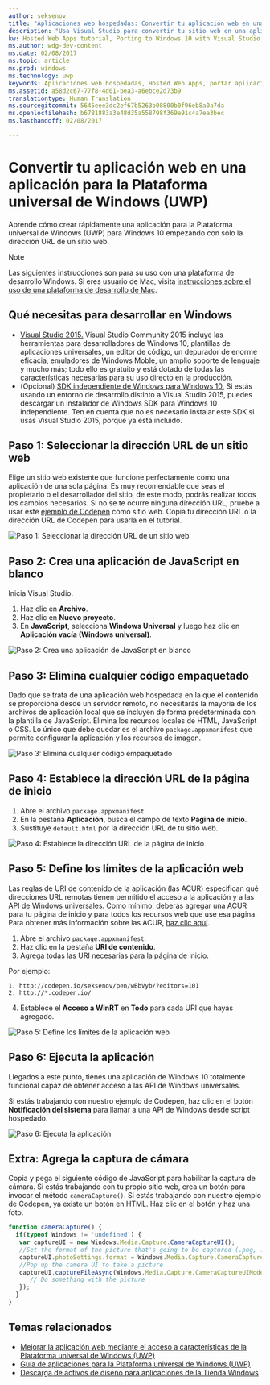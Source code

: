 ```yaml
---
author: seksenov
title: "Aplicaciones web hospedadas: Convertir tu aplicación web en una aplicación de Windows con Visual Studio"
description: "Usa Visual Studio para convertir tu sitio web en una aplicación para la Plataforma universal de Windows (UWP) para Windows 10."
kw: Hosted Web Apps tutorial, Porting to Windows 10 with Visual Studio, How to convert website to Windows, How to add website to Windows Store, Packaging web application for Microsoft Store, Test Windows 10 native features and runtime APIs with CodePen, How to use Windows Cortana Live Tiles Built-in Camera on my Website with remote JavaScript
ms.author: wdg-dev-content
ms.date: 02/08/2017
ms.topic: article
ms.prod: windows
ms.technology: uwp
keywords: Aplicaciones web hospedadas, Hosted Web Apps, portar aplicaciones web a Windows 10, port web apps to Windows 10, convertir el sitio web en Windows, convert website to Windows, empaquetado de aplicaciones web para la Tienda Windows, packaging web apps for Windows Store
ms.assetid: a58d2c67-77f8-4d01-bea3-a6ebce2d73b9
translationtype: Human Translation
ms.sourcegitcommit: 5645eee3dc2ef67b5263b08800b0f96eb8a0a7da
ms.openlocfilehash: b6781883a3e48d35a558798f369e91c4a7ea3bec
ms.lasthandoff: 02/08/2017

---
```


# <a name="convert-your-web-application-to-a-universal-windows-platform-uwp-app"></a>Convertir tu aplicación web en una aplicación para la Plataforma universal de Windows (UWP)

Aprende cómo crear rápidamente una aplicación para la Plataforma universal de Windows (UWP) para Windows 10 empezando con solo la dirección URL de un sitio web. 

> [!NOTE]
> Las siguientes instrucciones son para su uso con una plataforma de desarrollo Windows. Si eres usuario de Mac, visita [instrucciones sobre el uso de una plataforma de desarrollo de Mac](./hwa-create-mac.md).

## <a name="what-you-need-to-develop-on-windows"></a>Qué necesitas para desarrollar en Windows

- [Visual Studio 2015.](https://www.visualstudio.com/) Visual Studio Community 2015 incluye las herramientas para desarrolladores de Windows 10, plantillas de aplicaciones universales, un editor de código, un depurador de enorme eficacia, emuladores de Windows Moble, un amplio soporte de lenguaje y mucho más; todo ello es gratuito y está dotado de todas las características necesarias para su uso directo en la producción.
- (Opcional) [SDK independiente de Windows para Windows 10.](https://dev.windows.com/downloads/windows-10-sdk) Si estás usando un entorno de desarrollo distinto a Visual Studio 2015, puedes descargar un instalador de Windows SDK para Windows 10 independiente. Ten en cuenta que no es necesario instalar este SDK si usas Visual Studio 2015, porque ya está incluido.

## <a name="step-1-pick-a-website-url"></a>Paso 1: Seleccionar la dirección URL de un sitio web
Elige un sitio web existente que funcione perfectamente como una aplicación de una sola página. Es muy recomendable que seas el propietario o el desarrollador del sitio, de este modo, podrás realizar todos los cambios necesarios. Si no se te ocurre ninguna dirección URL, pruebe a usar este [ejemplo de Codepen](http://codepen.io/seksenov/pen/wBbVyb/?editors=101) como sitio web. Copia tu dirección URL o la dirección URL de Codepen para usarla en el tutorial. 

![Paso 1: Seleccionar la dirección URL de un sitio web](images/hwa-to-uwp/windows_step1.png)

## <a name="step-2-create-a-blank-javascript-app"></a>Paso 2: Crea una aplicación de JavaScript en blanco

Inicia Visual Studio.
1. Haz clic en **Archivo**.
2. Haz clic en **Nuevo proyecto**.
3. En **JavaScript**, selecciona **Windows Universal** y luego haz clic en **Aplicación vacía (Windows universal)**.

![Paso 2: Crea una aplicación de JavaScript en blanco](images/hwa-to-uwp/windows_step2.png)

## <a name="step-3-delete-any-packaged-code"></a>Paso 3: Elimina cualquier código empaquetado

Dado que se trata de una aplicación web hospedada en la que el contenido se proporciona desde un servidor remoto, no necesitarás la mayoría de los archivos de aplicación local que se incluyen de forma predeterminada con la plantilla de JavaScript. Elimina los recursos locales de HTML, JavaScript o CSS. Lo único que debe quedar es el archivo `package.appxmanifest` que permite configurar la aplicación y los recursos de imagen.

![Paso 3: Elimina cualquier código empaquetado](images/hwa-to-uwp/windows_step3.png)

## <a name="step-4-set-the-start-page-url"></a>Paso 4: Establece la dirección URL de la página de inicio

1. Abre el archivo `package.appxmanifest`.
2. En la pestaña **Aplicación**, busca el campo de texto **Página de inicio**.
3. Sustituye `default.html` por la dirección URL de tu sitio web.

![Paso 4: Establece la dirección URL de la página de inicio](images/hwa-to-uwp/windows_step4.png)

## <a name="step-5-define-the-boundaries-of-your-web-app"></a>Paso 5: Define los límites de la aplicación web

Las reglas de URI de contenido de la aplicación (las ACUR) especifican qué direcciones URL remotas tienen permitido el acceso a la aplicación y a las API de Windows universales. Como mínimo, deberás agregar una ACUR para tu página de inicio y para todos los recursos web que use esa página. Para obtener más información sobre las ACUR, [haz clic aquí](./hwa-access-features.md).
1. Abre el archivo `package.appxmanifest`.
2. Haz clic en la pestaña **URI de contenido**.
3. Agrega todas las URI necesarias para la página de inicio.

Por ejemplo:
```
1. http://codepen.io/seksenov/pen/wBbVyb/?editors=101
2. http://*.codepen.io/
```
4. Establece el **Acceso a WinRT** en **Todo** para cada URI que hayas agregado.

![Paso 5: Define los límites de la aplicación web](images/hwa-to-uwp/windows_step5.png)

## <a name="step-6-run-your-app"></a>Paso 6: Ejecuta la aplicación

Llegados a este punto, tienes una aplicación de Windows 10 totalmente funcional capaz de obtener acceso a las API de Windows universales.

Si estás trabajando con nuestro ejemplo de Codepen, haz clic en el botón **Notificación del sistema** para llamar a una API de Windows desde script hospedado.

![Paso 6: Ejecuta la aplicación](images/hwa-to-uwp/windows_step6.png)

## <a name="bonus-add-camera-capture"></a>Extra: Agrega la captura de cámara

Copia y pega el siguiente código de JavaScript para habilitar la captura de cámara. Si estás trabajando con tu propio sitio web, crea un botón para invocar el método `cameraCapture()`. Si estás trabajando con nuestro ejemplo de Codepen, ya existe un botón en HTML. Haz clic en el botón y haz una foto.

```JavaScript
function cameraCapture() {
  if(typeof Windows != 'undefined') {
   var captureUI = new Windows.Media.Capture.CameraCaptureUI();
   //Set the format of the picture that's going to be captured (.png, .jpg, ...)
   captureUI.photoSettings.format = Windows.Media.Capture.CameraCaptureUIPhotoFormat.png;
   //Pop up the camera UI to take a picture
   captureUI.captureFileAsync(Windows.Media.Capture.CameraCaptureUIMode.photo).then(function (capturedItem) {
      // Do something with the picture
   });
  }
}
```

## <a name="related-topics"></a>Temas relacionados

- [Mejorar la aplicación web mediante el acceso a características de la Plataforma universal de Windows (UWP)](hwa-access-features.md)
- [Guía de aplicaciones para la Plataforma universal de Windows (UWP)](http://go.microsoft.com/fwlink/p/?LinkID=397871)
- [Descarga de activos de diseño para aplicaciones de la Tienda Windows](https://msdn.microsoft.com/library/windows/apps/xaml/bg125377.aspx)

